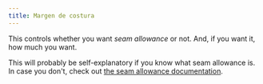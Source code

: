 ```yaml
---
title: Margen de costura
---
```


This controls whether you want _seam allowance_ or not. And, if you want it, how much you want.

This will probably be self-explanatory if you know what seam allowance is. In case you don't, check out [the seam allowance documentation](/docs/sewing/seam-allowance).
